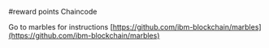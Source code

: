 #reward points Chaincode

Go to marbles for instructions [https://github.com/ibm-blockchain/marbles](https://github.com/ibm-blockchain/marbles)

